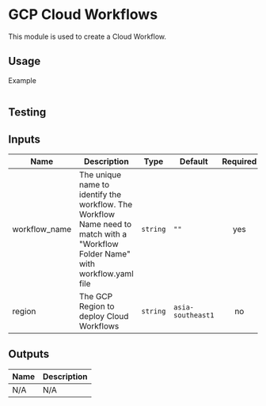 # GCP Cloud Workflows

This module is used to create a Cloud Workflow.

## Usage

Example

```terraform

```

## Testing

## Inputs

| Name | Description | Type | Default | Required |
|------|-------------|------|---------|:--------:|
| workflow_name | The unique name to identify the workflow. The Workflow Name need to match with a "Workflow Folder Name" with workflow.yaml file | `string` | `""` | yes |
| region | The GCP Region to deploy Cloud Workflows  | `string` | `asia-southeast1` | no |

## Outputs

| Name | Description |
|------|-------------|
| N/A | N/A |
